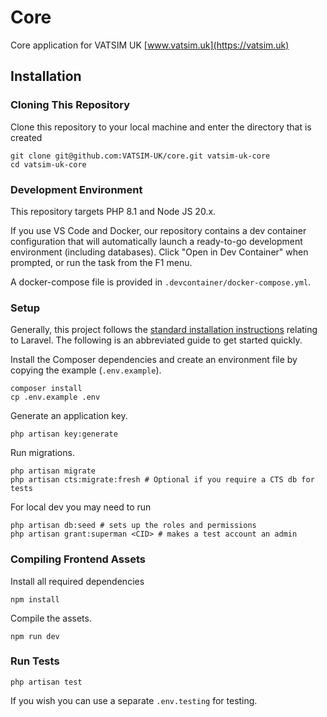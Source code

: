 # Core

Core application for VATSIM UK
[www.vatsim.uk](https://vatsim.uk)

## Installation
### Cloning This Repository
Clone this repository to your local machine and enter the directory that is created
```shell
git clone git@github.com:VATSIM-UK/core.git vatsim-uk-core
cd vatsim-uk-core
```

### Development Environment
This repository targets PHP 8.1 and Node JS 20.x.

If you use VS Code and Docker, our repository contains a dev container configuration that will 
automatically launch a ready-to-go development environment (including databases).
Click "Open in Dev Container" when prompted, or run the task from the F1 menu.

A docker-compose file is provided in `.devcontainer/docker-compose.yml`.

### Setup
Generally, this project follows the [standard installation instructions](https://laravel.com/docs/10.x/installation)
relating to Laravel.
The following is an abbreviated guide to get started quickly.

Install the Composer dependencies and create an environment file by copying the example (`.env.example`).
```shell
composer install
cp .env.example .env
```

Generate an application key.
```shell
php artisan key:generate
```

Run migrations.

```shell
php artisan migrate
php artisan cts:migrate:fresh # Optional if you require a CTS db for tests
```

For local dev you may need to run
```shell
php artisan db:seed # sets up the roles and permissions
php artisan grant:superman <CID> # makes a test account an admin
```

### Compiling Frontend Assets
Install all required dependencies
```shell
npm install
```

Compile the assets.
```shell
npm run dev
```

### Run Tests

```shell
php artisan test
```

If you wish you can use a separate `.env.testing` for testing.
